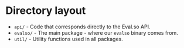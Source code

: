 # Directory layout

* `api/` - Code that corresponds directly to the Eval.so API.
* `evalso/` - The main package - where our `evalso` binary comes from.
* `util/` - Utility functions used in all packages.
